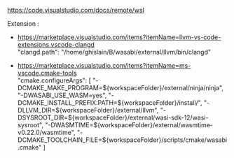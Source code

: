 https://code.visualstudio.com/docs/remote/wsl  

Extension :
 - https://marketplace.visualstudio.com/items?itemName=llvm-vs-code-extensions.vscode-clangd  
        "clangd.path": "/home/ghislain/B/wasabi/external/llvm/bin/clangd"
  
 - https://marketplace.visualstudio.com/items?itemName=ms-vscode.cmake-tools  
"cmake.configureArgs": [
  "-DCMAKE_MAKE_PROGRAM=${workspaceFolder}/external/ninja/ninja",
  "-DWASABI_USE_WASM=yes",
  "-DCMAKE_INSTALL_PREFIX:PATH=${workspaceFolder}/install/",
  "-DLLVM_DIR=${workspaceFolder}/external/llvm",
  "-DSYSROOT_DIR=${workspaceFolder}/external/wasi-sdk-12/wasi-sysroot",
  "-DWASMTIME=${workspaceFolder}/external/wasmtime-v0.22.0/wasmtime",
  "-DCMAKE_TOOLCHAIN_FILE=${workspaceFolder}/scripts/cmake/wasabi.cmake"
]
